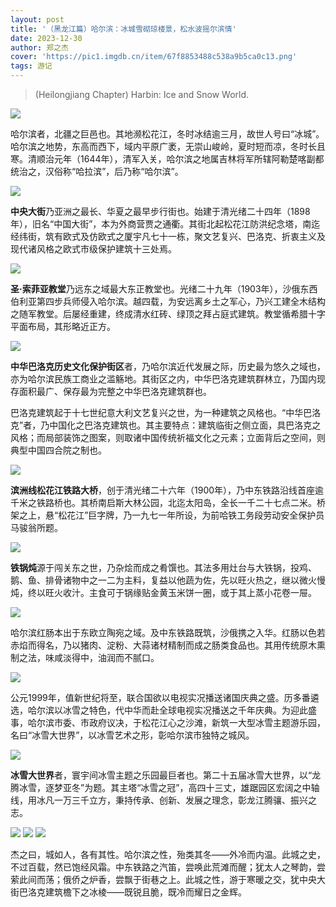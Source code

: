 ```yaml
---
layout: post
title: '（黑龙江篇）哈尔滨：冰城雪砌琼楼景，松水波摇尔滨情'
date: 2023-12-30
author: 郑之杰
cover: 'https://pic1.imgdb.cn/item/67f8853488c538a9b5ca0c13.png'
tags: 游记
---
```


> (Heilongjiang Chapter) Harbin: Ice and Snow World.

![](https://pic1.imgdb.cn/item/67f8853488c538a9b5ca0c13.png)

哈尔滨者，北疆之巨邑也。其地濒松花江，冬时冰结逾三月，故世人号曰“冰城”。哈尔滨之地势，东高而西下，域内平原广袤，无崇山峻岭，夏时短而凉，冬时长且寒。清顺治元年（1644年），清军入关，哈尔滨之地属吉林将军所辖阿勒楚喀副都统治之，汉俗称“哈拉滨”，后乃称“哈尔滨”。

![](https://pic1.imgdb.cn/item/67f7c5ca88c538a9b5c8ed75.png)

**中央大街**乃亚洲之最长、华夏之最早步行街也。始建于清光绪二十四年（1898年），旧名“中国大街”，本为外商营贾之通衢。其街北起松花江防洪纪念塔，南迄经纬街，筑有欧式及仿欧式之厦宇凡七十一栋，聚文艺复兴、巴洛克、折衷主义及现代诸风格之欧式市级保护建筑十三处焉。

![](https://pic1.imgdb.cn/item/67f7bf1288c538a9b5c8e18a.png)

**圣·索菲亚教堂**乃远东之域最大东正教堂也。光绪二十九年（1903年），沙俄东西伯利亚第四步兵师侵入哈尔滨。越四载，为安远离乡土之军心，乃兴工建全木结构之随军教堂。后屡经重建，终成清水红砖、绿顶之拜占庭式建筑。教堂循希腊十字平面布局，其形略近正方。

![](https://pic1.imgdb.cn/item/67f7be3b88c538a9b5c8dfed.jpg)

**中华巴洛克历史文化保护街区**者，乃哈尔滨近代发展之际，历史最为悠久之域也，亦为哈尔滨民族工商业之滥觞地。其街区之内，中华巴洛克建筑群林立，乃国内现存面积最广、保存最为完整之中华巴洛克建筑群也。

巴洛克建筑起于十七世纪意大利文艺复兴之世，为一种建筑之风格也。“中华巴洛克”者，乃中国化之巴洛克建筑也。其主要特点：建筑临街之侧立面，具巴洛克之风格；而局部装饰之图案，则取诸中国传统祈福文化之元素；立面背后之空间，则典型中国四合院之制也。

![](https://pic1.imgdb.cn/item/67f7bcbb88c538a9b5c8dc8d.png)

**滨洲线松花江铁路大桥**，创于清光绪二十六年（1900年），乃中东铁路沿线首座逾千米之铁路桥也。其桥南启斯大林公园，北迄太阳岛，全长一千二十七点二米。桥架之上，悬“松花江”巨字牌，乃一九七一年所设，为前哈铁工务段劳动安全保护员马骏翁所题。

![](https://pic1.imgdb.cn/item/67f7c50388c538a9b5c8ec11.png)

**铁锅炖**源于闯关东之世，乃杂烩而成之肴馔也。其法多用灶台与大铁锅，投鸡、鹅、鱼、排骨诸物中之一二为主料，复益以他蔬为佐，先以旺火热之，继以微火慢炖，终以旺火收汁。主食可于锅缘贴金黄玉米饼一圈，或于其上蒸小花卷一屉。

![](https://pic1.imgdb.cn/item/67f7c0b388c538a9b5c8e46c.png)

哈尔滨红肠本出于东欧立陶宛之域。及中东铁路既筑，沙俄携之入华。红肠以色若赤焰而得名，乃以猪肉、淀粉、大蒜诸材精制而成之肠类食品也。其用传统原木熏制之法，味咸淡得中，油润而不腻口。

![](https://pic1.imgdb.cn/item/67f7c22a88c538a9b5c8e6c2.png)

公元1999年，值新世纪将至，联合国欲以电视实况播送诸国庆典之盛。历多番遴选，哈尔滨以冰雪之特色，代中华而赴全球电视实况播送之千年庆典。为迎此盛事，哈尔滨市委、市政府议决，于松花江心之沙滩，新筑一大型冰雪主题游乐园，名曰“冰雪大世界”，以冰雪艺术之形，彰哈尔滨市独特之城风。

![](https://pic1.imgdb.cn/item/67f7c65088c538a9b5c8ee4a.png)

**冰雪大世界**者，寰宇间冰雪主题之乐园最巨者也。第二十五届冰雪大世界，以“龙腾冰雪，逐梦亚冬”为题。其主塔“冰雪之冠”，高四十三丈，雄踞园区宏阔之中轴线，用冰凡一万三千立方，秉持传承、创新、发展之理念，彰龙江腾骧、振兴之志。

![](https://pic1.imgdb.cn/item/67f7c85888c538a9b5c8f18b.png)
![](https://pic1.imgdb.cn/item/67f7c93288c538a9b5c8f2fc.png)
![](https://pic1.imgdb.cn/item/67f7c97f88c538a9b5c8f3a7.png)

杰之曰，城如人，各有其性。哈尔滨之性，殆类其冬——外冷而内温。此城之史，不过百载，然已饱经风霜。中东铁路之汽笛，尝唤此荒滩而醒；犹太人之琴韵，尝萦此间而荡；俄侨之炉香，尝飘于街巷之上。此城之性，游于寒暖之交，犹中央大街巴洛克建筑檐下之冰棱——既锐且脆，既冷而耀日之金辉。
